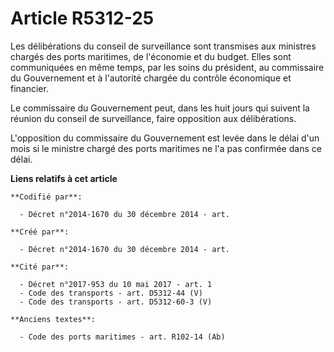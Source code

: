 # Article R5312-25

Les délibérations du conseil de surveillance sont transmises aux ministres chargés des ports maritimes, de l'économie et du
budget. Elles sont communiquées en même temps, par les soins du président, au commissaire du Gouvernement et à l'autorité
chargée du contrôle économique et financier.

Le commissaire du Gouvernement peut, dans les huit jours qui suivent la réunion du conseil de surveillance, faire opposition
aux délibérations.

L'opposition du commissaire du Gouvernement est levée dans le délai d'un mois si le ministre chargé des ports maritimes ne
l'a pas confirmée dans ce délai.

**Liens relatifs à cet article**

	**Codifié par**:

	  - Décret n°2014-1670 du 30 décembre 2014 - art.

	**Créé par**:

	  - Décret n°2014-1670 du 30 décembre 2014 - art.

	**Cité par**:

	  - Décret n°2017-953 du 10 mai 2017 - art. 1
	  - Code des transports - art. D5312-44 (V)
	  - Code des transports - art. D5312-60-3 (V)

	**Anciens textes**:

	  - Code des ports maritimes - art. R102-14 (Ab)

